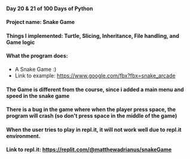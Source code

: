 #### Day 20 & 21 of 100 Days of Python
#### Project name: Snake Game
#### Things I implemented: Turtle, Slicing, Inheritance, File handling, and Game logic

#### What the program does:
- A Snake Game :) 
- Link to example: https://www.google.com/fbx?fbx=snake_arcade

#### The Game is different from the course, since i added a main menu and speed in the snake game
#### There is a bug in the game where when the player press space, the program will crash (so don't press space in the middle of the game)
#### When the user tries to play in repl.it, it will not work well due to repl.it environment.

#### Link to repl.it: https://replit.com/@matthewadrianus/snakeGame



